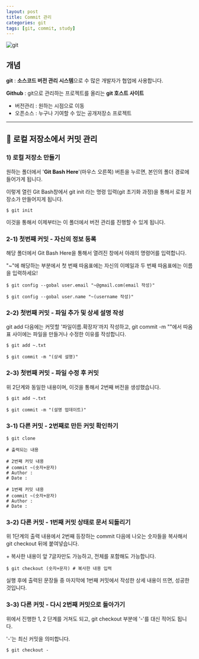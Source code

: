 ```yaml
---
layout: post
title: Commit 관리
categories: git
tags: [git, commit, study]
---
```

![git](https://www.20i.com/blog/wp-content/uploads/2022/08/git-blog-header.png)

## 개념

**git** : **소스코드 버전 관리 시스템**으로 수 많은 개발자가 협업에 사용합니다.

**Github** : git으로 관리하는 프로젝트를 올리는 **git 호스트 사이트**
- 버전관리 : 원하는 시점으로 이동
- 오픈소스 : 누구나 기여할 수 있는 공개저장소 프로젝트

---


## 📌 로컬 저장소에서 커밋 관리

### 1) 로컬 저장소 만들기

원하는 폴더에서 '**Git Bash Here**'(마우스 오른쪽) 버튼을 누르면, 본인의 폴더 경로에 들어가게 됩니다.

이렇게 열린 Git Bash창에서 git init 라는 명령 입력(git 초기화 과정)을 통해서 로컬 저장소가 만들어지게 됩니다.

```
$ git init
```

이것을 통해서 이제부터는 이 폴더에서 버전 관리를 진행할 수 있게 됩니다.


### 2-1) 첫번째 커밋 - 자신의 정보 등록

해당 폴더에서 Git Bash Here을 통해서 열려진 창에서 아래의 명령어를 입력합니다.

"~"에 해당하는 부분에서 첫 번째 따옴표에는 자신의 이메일과 두 번째 따옴표에는 이름을 입력하세요!

```
$ git config --gobal user.email "~@gmail.com(email 작성)"

$ git config --gobal user.name "~(username 작성)"
```

### 2-2) 첫번째 커밋 - 파일 추가 및 상세 설명 작성

git add 다음에는 커밋할 '파일이름.확장자'까지 작성하고, git commit -m ""에서 따옴표 사이에는 파일을 만들거나 수정한 이유를 작성합니다.

```
$ git add ~.txt

$ git commit -m "(상세 설명)"
```

### 2-3) 첫번째 커밋 - 파일 수정 후 커밋

위 2단계와 동일한 내용이며, 이것을 통해서 2번째 버전을 생성했습니다.

```
$ git add ~.txt

$ git commit -m "(설명 업데이트)"
```

### 3-1) 다른 커밋 - 2번째로 만든 커밋 확인하기

```
$ git clone

# 출력되는 내용

# 2번째 커밋 내용 
# commit ~(숫자+문자)
# Author :
# Date :

# 1번째 커밋 내용
# commit ~(숫자+문자)
# Author :
# Date :
```

### 3-2) 다른 커밋 - 1번째 커밋 상태로 문서 되돌리기

위 1단계의 출력 내용에서 2번째 등장하는 commit 다음에 나오는 숫자들을 복사해서 git checkout 뒤에 붙여넣습니다.

\+ 복사한 내용이 앞 7글자만도 가능하고, 전체를 포함해도 가능합니다.

```
$ git checkout (숫자+문자) # 복사한 내용 입력
```

실행 후에 출력된 문장들 중 마지막에 1번째 커밋에서 작성한 상세 내용이 뜨면, 성공한 것입니다.

### 3-3) 다른 커밋 - 다시 2번째 커밋으로 돌아가기

위에서 진행한 1, 2 단계를 거쳐도 되고, git checkout 부분에 '-'를 대신 적어도 됩니다.

'-'는 최신 커밋을 의미합니다.

```
$ git checkout -
```
